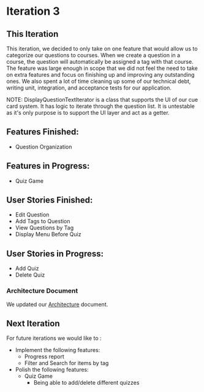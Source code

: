 # Iteration 3

## This Iteration
This iteration, we decided to only take on one feature that would allow us to categorize our
questions to courses. When we create a question in a course, the question will automatically be
assigned a tag with that course. The feature was large enough in scope that we did not feel the need
to take on extra features and focus on finishing up and improving any outstanding ones. We also 
spent a lot of time cleaning up some of our technical debt, writing unit, integration, and acceptance
tests for our application.

NOTE: DisplayQuestionTextIterator is a class that supports the UI of our cue card system. It has logic to iterate through the question list. It is untestable as it's only purpose is to support the UI layer and act as a getter.

## Features Finished:
- Question Organization

## Features in Progress:
- Quiz Game

## User Stories Finished:
- Edit Question
- Add Tags to Question
- View Questions by Tag
- Display Menu Before Quiz

## User Stories in Progress:
- Add Quiz
- Delete Quiz

### Architecture Document
We updated our [Architecture](Architecture.md) document.

## Next Iteration
For future iterations we would like to :
- Implement the following features:
  - Progress report
  - Filter and Search for items by tag
- Polish the following features:
  - Quiz Game
    - Being able to add/delete different quizzes
